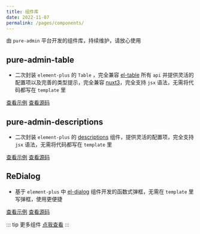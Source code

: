 ```yaml
---
title: 组件库
date: 2022-11-07
permalink: /pages/components/
---
```


由 `pure-admin` 平台开发的组件库，持续维护，请放心使用

## pure-admin-table

- 二次封装 `element-plus` 的 `Table` ，完全兼容 [el-table](https://element-plus.org/zh-CN/component/table.html) 所有 `api` 并提供灵活的配置项以及完善的类型提示，完全兼容 [nuxt3](https://github.com/pure-admin/pure-admin-table-nuxt3)，完全支持 `jsx` 语法，无需将代码都写在 `template` 里

[查看示例](https://yiming_chang.gitee.io/vue-pure-admin/#/pure-table/index?username=sso&roles=admin&accessToken=eyJhbGciOiJIUzUxMiJ9.admin) [查看源码](https://github.com/pure-admin/pure-admin-table)

## pure-admin-descriptions

- 二次封装 `element-plus` 的 [descriptions](https://element-plus.org/zh-CN/component/descriptions.html) 组件，提供灵活的配置项，完全支持 `jsx` 语法，无需将代码都写在 `template` 里

[查看示例](https://pure-admin.github.io/pure-admin-descriptions) [查看源码](https://github.com/pure-admin/pure-admin-descriptions)

## ReDialog

- 基于 `element-plus` 中 [el-dialog](https://element-plus.org/zh-CN/component/dialog.html) 组件开发的函数式弹框，无需在 `template` 里写弹框，使用更便捷

[查看示例](https://yiming_chang.gitee.io/vue-pure-admin/#/components/dialog?username=sso&roles=admin&accessToken=eyJhbGciOiJIUzUxMiJ9.admin) [查看源码](https://github.com/pure-admin/vue-pure-admin/tree/main/src/components/ReDialog)

::: tip 更多组件
[点我查看](https://github.com/pure-admin/vue-pure-admin/tree/main/src/components)
:::
